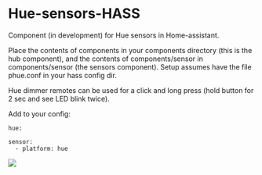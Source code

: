 # Hue-sensors-HASS
Component (in development) for Hue sensors in Home-assistant.

Place the contents of components in your components directory (this is the hub component), and the contents of components/sensor in components/sensor (the sensors component). Setup assumes have the file phue.conf in your hass config dir.

Hue dimmer remotes can be used for a click and long press (hold button for 2 sec and see LED blink twice).

Add to your config:

```
hue:

sensor:
  - platform: hue
```

<img src="https://github.com/robmarkcole/Hue-sensors-HASS/blob/master/hue.png">

